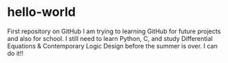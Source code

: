 # hello-world
First repository on GitHub
I am trying to learning GitHub for future projects and also for school. I still need to learn Python, C, and study Differential Equations & Contemporary Logic Design before the summer is over. I can do it!!
